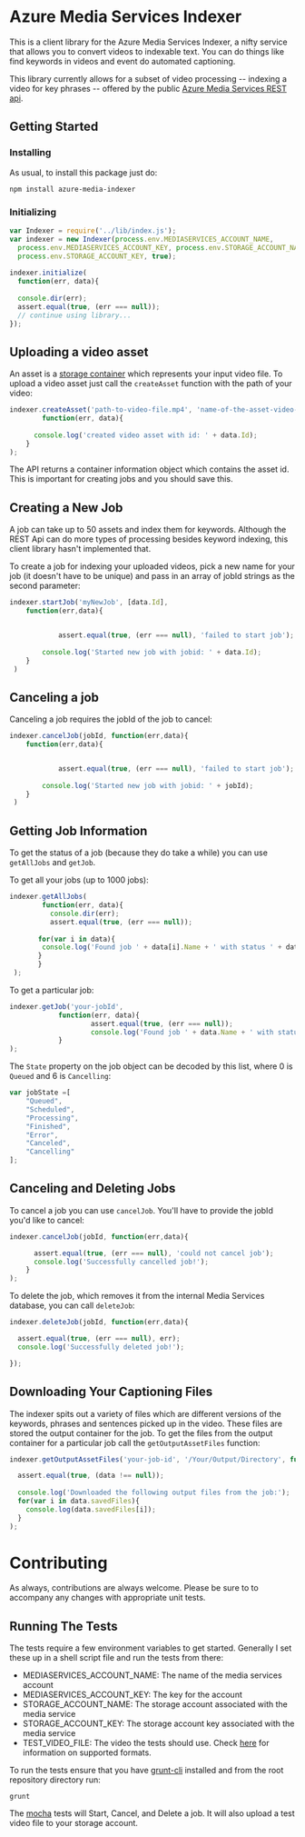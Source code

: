 # Azure Media Services Indexer

This is a client library for the Azure Media Services Indexer, a nifty service that allows you to convert videos to indexable text. You can do things like find keywords in videos and event do automated captioning.

This library currently allows for a subset of video processing -- indexing a video for key phrases -- offered by the public [Azure Media Services REST api](http://msdn.microsoft.com/en-us/library/azure/hh973617.aspx).

## Getting Started


### Installing
As usual, to install this package just do:

```
npm install azure-media-indexer
```

### Initializing

```js
var Indexer = require('../lib/index.js');
var indexer = new Indexer(process.env.MEDIASERVICES_ACCOUNT_NAME,
  process.env.MEDIASERVICES_ACCOUNT_KEY, process.env.STORAGE_ACCOUNT_NAME,
  process.env.STORAGE_ACCOUNT_KEY, true);
	
indexer.initialize( 
  function(err, data){
      
  console.dir(err);
  assert.equal(true, (err === null));
  // continue using library...
});
```
## Uploading a video asset

An asset is a [storage container](http://azure.microsoft.com/en-us/documentation/articles/storage-nodejs-how-to-use-blob-storage/) which represents your input video file. To upload a video asset just call the `createAsset` function with the path of your video:

```js
indexer.createAsset('path-to-video-file.mp4', 'name-of-the-asset-video-in-cloud.mp4', 
        function(err, data){
        
	  console.log('created video asset with id: ' + data.Id);
	}
);
```
The API returns a container information object which contains the asset id. This is important for creating jobs and you should save this.

## Creating a New Job

A job can take up to 50 assets and index them for keywords. Although the REST Api can do more types of processing besides keyword indexing, this client library hasn't implemented that.

To create a job for indexing your uploaded videos, pick a new name for your job (it doesn't have to be unique) and pass in an array of jobId strings as the second parameter:

```js
indexer.startJob('myNewJob', [data.Id], 
	function(err,data){


            assert.equal(true, (err === null), 'failed to start job');
            
		console.log('Started new job with jobid: ' + data.Id);
 	}
 )
```

## Canceling a job

Canceling a job requires the jobId of the job to cancel:

```js
indexer.cancelJob(jobId, function(err,data){
	function(err,data){


            assert.equal(true, (err === null), 'failed to start job');
            
		console.log('Started new job with jobid: ' + jobId);
 	}
 )
```

## Getting Job Information

To get the status of a job (because they do take a while) you can use `getAllJobs` and `getJob`.

To get all your jobs (up to 1000 jobs):

```js
indexer.getAllJobs( 
        function(err, data){
          console.dir(err);
          assert.equal(true, (err === null));
          
	   for(var i in data){
	   	console.log('Found job ' + data[i].Name + ' with status ' + data[i].State);	   }
       }
 );
```
To get a particular job:

```js
indexer.getJob('your-jobId',
            function(err, data){
            		assert.equal(true, (err === null));
            		console.log('Found job ' + data.Name + ' with status ' + data.State);
            }
);
```
The `State` property on the job object can be decoded by this list, where 0 is `Queued` and 6 is `Cancelling`:

```js
var jobState =[
    "Queued",
    "Scheduled",
    "Processing",
    "Finished",
    "Error",
    "Canceled",
    "Cancelling"
];
```

## Canceling and Deleting Jobs

To cancel a job you can use `cancelJob`. You'll have to provide the jobId you'd like to cancel:

```js
indexer.cancelJob(jobId, function(err,data){

      assert.equal(true, (err === null), 'could not cancel job');
      console.log('Successfully cancelled job!');
    }
);
```

To delete the job, which removes it from the internal Media Services database, you can call `deleteJob`:

```js
indexer.deleteJob(jobId, function(err,data){

  assert.equal(true, (err === null), err);
  console.log('Successfully deleted job!');

});
```

## Downloading Your Captioning Files

The indexer spits out a variety of files which are different versions of the keywords, phrases and sentences picked up in the video. These files are stored the output container for the job. To get the files from the output container for a particular job call the `getOutputAssetFiles` function:

```js
indexer.getOutputAssetFiles('your-job-id', '/Your/Output/Directory', function(err, data){

  assert.equal(true, (data !== null));
              
  console.log('Downloaded the following output files from the job:');
  for(var i in data.savedFiles){
    console.log(data.savedFiles[i]);
  }
);
```

# Contributing

As always, contributions are always welcome. Please be sure to to accompany any changes with appropriate unit tests.

## Running The Tests

The tests require a few environment variables to get started. Generally I set these up in a shell script file and run the tests from there:

- MEDIASERVICES_ACCOUNT_NAME: The name of the media services account
- MEDIASERVICES_ACCOUNT_KEY: The key for the account
- STORAGE_ACCOUNT_NAME: The storage account associated with the media service
- STORAGE_ACCOUNT_KEY: The storage account key associated with the media service
- TEST_VIDEO_FILE: The video the tests should use. Check [here](http://msdn.microsoft.com/en-us/library/azure/dn535852.aspx) for information on supported formats.

To run the tests ensure that you have [grunt-cli](https://www.npmjs.com/package/grunt-cli) installed and from the root repository directory run:

```
grunt
```

The [mocha](https://www.npmjs.com/package/mocha) tests will Start, Cancel, and Delete a job. It will also upload a test video file to your storage account.